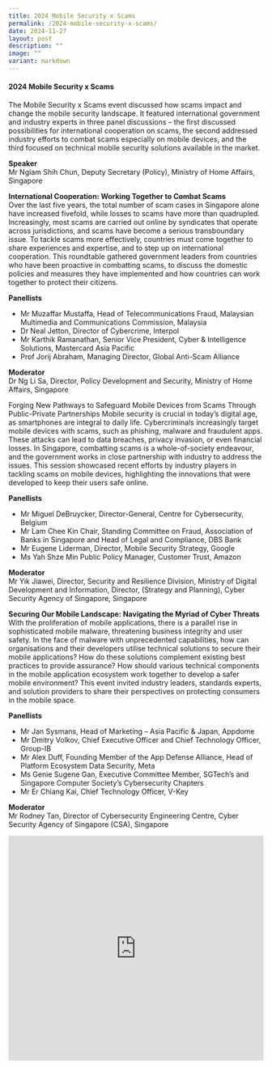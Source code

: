 ```yaml
---
title: 2024 Mobile Security x Scams
permalink: /2024-mobile-security-x-scams/
date: 2024-11-27
layout: post
description: ""
image: ""
variant: markdown
---
```

#### **2024 Mobile Security x Scams**

The Mobile Security x Scams event discussed how scams impact and change the mobile security landscape. It featured international government and industry experts in three panel discussions – the first discussed possibilities for international cooperation on scams, the second addressed industry efforts to combat scams especially on mobile devices, and the third focused on technical mobile security solutions available in the market.

**Speaker**
<br>Mr Ngiam Shih Chun, Deputy Secretary (Policy), Ministry of Home Affairs, Singapore

**International Cooperation: Working Together to Combat Scams**
<br>Over the last five years, the total number of scam cases in Singapore alone have increased fivefold, while losses to scams have more than quadrupled. Increasingly, most scams are carried out online by syndicates that operate across jurisdictions, and scams have become a serious transboundary issue. To tackle scams more effectively, countries must come together to share experiences and expertise, and to step up on international cooperation. This roundtable gathered government leaders from countries who have been proactive in combatting scams, to discuss the domestic policies and measures they have implemented and how countries can work together to protect their citizens.

**Panellists**
* Mr Muzaffar Mustaffa, Head of Telecommunications Fraud, Malaysian Multimedia and Communications Commission, Malaysia
* Dr Neal Jetton, Director of Cybercrime, Interpol
* Mr Karthik Ramanathan, Senior Vice President, Cyber &amp; Intelligence Solutions, Mastercard Asia Pacific
* Prof Jorij Abraham, Managing Director, Global Anti-Scam Alliance

**Moderator**
<br>Dr Ng Li Sa, Director, Policy Development and Security, Ministry of Home Affairs, Singapore
 
Forging New Pathways to Safeguard Mobile Devices from Scams Through Public-Private Partnerships
Mobile security is crucial in today’s digital age, as smartphones are integral to daily life. Cybercriminals increasingly target mobile devices with scams, such as phishing, malware and fraudulent apps. These attacks can lead to data breaches, privacy invasion, or even financial losses. In Singapore, combatting scams is a whole-of-society endeavour, and the government works in close partnership with industry to address the issues. This session showcased recent efforts by industry players in tackling scams on mobile devices, highlighting the innovations that were developed to keep their users safe online.

**Panellists**
* Mr Miguel DeBruycker, Director-General, Centre for Cybersecurity, Belgium
* Mr Lam Chee Kin Chair, Standing Committee on Fraud, Association of Banks in Singapore and Head of Legal and Compliance, DBS Bank
* Mr Eugene Liderman, Director, Mobile Security Strategy, Google
* Ms Yah Shze Min Public Policy Manager, Customer Trust, Amazon

**Moderator**
<br>Mr Yik Jiawei, Director, Security and Resilience Division, Ministry of Digital Development and Information, Director, (Strategy and Planning), Cyber Security Agency of Singapore, Singapore
 
**Securing Our Mobile Landscape: Navigating the Myriad of Cyber Threats**
<br>With the proliferation of mobile applications, there is a parallel rise in sophisticated mobile malware, threatening business integrity and user safety. In the face of malware with unprecedented capabilities, how can organisations and their developers utilise technical solutions to secure their mobile applications? How do these solutions complement existing best practices to provide assurance? How should various technical components in the mobile application ecosystem work together to develop a safer mobile environment? This event invited industry leaders, standards experts, and solution providers to share their perspectives on protecting consumers in the mobile space.

**Panellists**
* Mr Jan Sysmans, Head of Marketing – Asia Pacific &amp; Japan, Appdome
* Mr Dmitry Volkov, Chief Executive Officer and Chief Technology Officer, Group-IB
* Mr Alex Duff, Founding Member of the App Defense Alliance, Head of Platform Ecosystem Data Security, Meta
* Ms Genie Sugene Gan, Executive Committee Member, SGTech’s and Singapore Computer Society’s Cybersecurity Chapters
* Mr Er Chiang Kai, Chief Technology Officer, V-Key

**Moderator**
<br>Mr Rodney Tan, Director of Cybersecurity Engineering Centre, Cyber Security Agency of Singapore (CSA), Singapore

<iframe allowfullscreen="" allow="accelerometer; autoplay; clipboard-write; encrypted-media; gyroscope; picture-in-picture; web-share" frameborder="0" title="YouTube video player" src="https://www.youtube.com/embed/DHRLDS4sCJs?si=kYTwVMm4hzaB6EUh" width="100%" height="445"></iframe>
